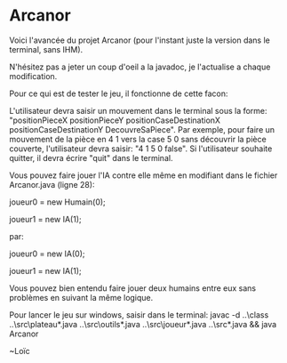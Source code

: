 # Arcanor

Voici l'avancée du projet Arcanor (pour l'instant juste la version dans le terminal, sans IHM).

N'hésitez pas a jeter un coup d'oeil a la javadoc, je l'actualise a chaque modification.

Pour ce qui est de tester le jeu, il fonctionne de cette facon:

L'utilisateur devra saisir un mouvement dans le terminal sous la forme: "positionPieceX positionPieceY positionCaseDestinationX positionCaseDestinationY DecouvreSaPiece". Par exemple, pour faire un mouvement de la pièce en 4 1 vers la case 5 0 sans découvrir la pièce couverte, l'utilisateur devra saisir: "4 1 5 0 false". Si l'utilisateur souhaite quitter, il devra écrire "quit" dans le terminal.

Vous pouvez faire jouer l'IA contre elle même en modifiant dans le fichier Arcanor.java (ligne 28):

joueur0 = new Humain(0);

joueur1 = new IA(1);

par:

joueur0 = new IA(0);

joueur1 = new IA(1);

Vous pouvez bien entendu faire jouer deux humains entre eux sans problèmes en suivant la même logique.

Pour lancer le jeu sur windows, saisir dans le terminal:
javac -d ..\class ..\src\plateau\*.java ..\src\outils\*.java ..\src\joueur\*.java ..\src\*.java && java Arcanor

~Loïc

